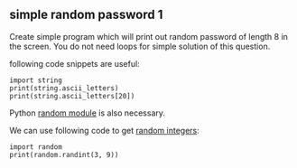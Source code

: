 ## simple random password 1
 
Create simple program which will print out random password of length 8 in the screen.
You do not need loops for simple solution of this question.

following code snippets are useful:

	import string
	print(string.ascii_letters)
	print(string.ascii_letters[20])


Python [random module](https://docs.python.org/3/library/random.html) is also necessary.

We can use following code to get [random integers](https://www.w3schools.com/python/ref_random_randint.asp):

	import random
	print(random.randint(3, 9)) 